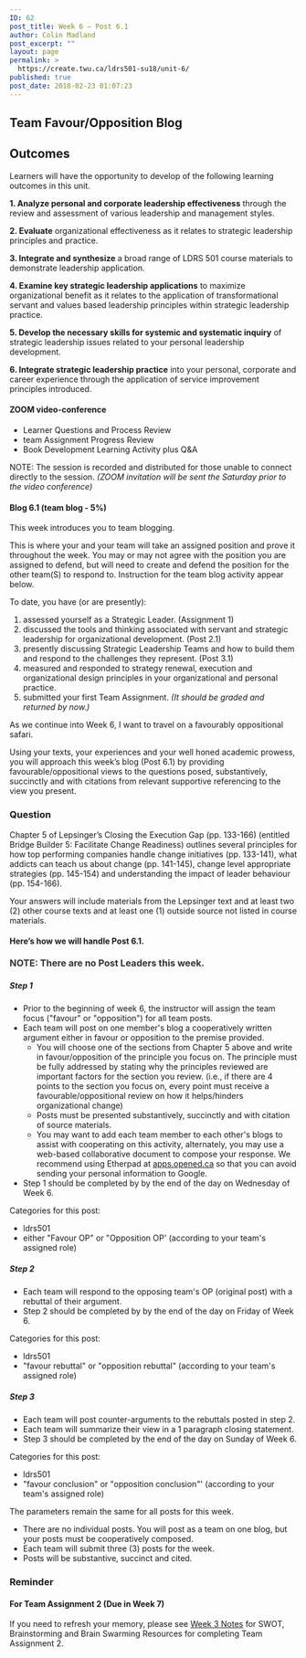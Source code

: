 ```yaml
---
ID: 62
post_title: Week 6 – Post 6.1
author: Colin Madland
post_excerpt: ""
layout: page
permalink: >
  https://create.twu.ca/ldrs501-su18/unit-6/
published: true
post_date: 2018-02-23 01:07:23
---
```

<h2>Team Favour/Opposition Blog</h2>
<h2><strong>Outcomes</strong></h2>
Learners will have the opportunity to develop of the following learning outcomes in this unit.

<strong>1. Analyze personal and corporate leadership effectiveness</strong> through the review and assessment of various leadership and management styles.

<strong>2. Evaluate</strong> organizational effectiveness as it relates to strategic leadership principles and practice.

<strong>3. Integrate and synthesize</strong> a broad range of LDRS 501 course materials to demonstrate leadership application.

<strong>4. Examine key strategic leadership applications</strong> to maximize organizational benefit as it relates to the application of transformational servant and values based leadership principles within strategic leadership practice.

<strong>5. Develop the necessary skills for systemic and systematic inquiry</strong> of strategic leadership issues related to your personal leadership development.

<strong>6. Integrate strategic leadership practice</strong> into your personal, corporate and career experience through the application of service improvement principles introduced.
<h4>ZOOM video-conference</h4>
<ul>
 	<li>Learner Questions and Process Review</li>
 	<li>team Assignment Progress Review</li>
 	<li>Book Development Learning Activity plus Q&amp;A</li>
</ul>
NOTE: The session is recorded and distributed for those unable to connect directly to the session. <em>(ZOOM invitation will be sent the Saturday prior to the video conference)</em>
<h4>Blog 6.1 (team blog - <strong>5%</strong>)</h4>
This week introduces you to team blogging.

This is where your and your team will take an assigned position and prove it throughout the week. You may or may not agree with the position you are assigned to defend, but will need to create and defend the position for the other team(S) to respond to. Instruction for the team blog activity appear below.

To date, you have (or are presently):
<ol>
 	<li>assessed yourself as a Strategic Leader. (Assignment 1)</li>
 	<li>discussed the tools and thinking associated with servant and strategic leadership for organizational development. (Post 2.1)</li>
 	<li>presently discussing Strategic Leadership Teams and how to build them and respond to the challenges they represent. (Post 3.1)</li>
 	<li>measured and responded to strategy renewal, execution and organizational design principles in your organizational and personal practice.</li>
 	<li>submitted your first Team Assignment. <em>(It should be graded and returned by now.)</em></li>
</ol>
As we continue into Week 6, I want to travel on a favourably oppositional safari.

Using your texts, your experiences and your well honed academic prowess, you will approach this week’s blog (Post 6.1) by providing favourable/oppositional views to the questions posed, substantively, succinctly and with citations from relevant supportive referencing to the view you present.
<h3>Question</h3>
Chapter 5 of Lepsinger’s Closing the Execution Gap (pp. 133-166) (entitled Bridge Builder 5: Facilitate Change Readiness) outlines several principles for how top performing companies handle change initiatives (pp. 133-141), what addicts can teach us about change (pp. 141-145), change level appropriate strategies (pp. 145-154) and understanding the impact of leader behaviour (pp. 154-166).

Your answers will include materials from the Lepsinger text and at least two (2) other course texts and at least one (1) outside source not listed in course materials.
<h4>Here’s how we will handle Post 6.1.</h4>
<span style="float: none; background-color: transparent; color: #333333; font-family: -apple-system,BlinkMacSystemFont,'Segoe UI',Roboto,Oxygen-Sans,Ubuntu,Cantarell,'Helvetica Neue',sans-serif; font-size: 16px; font-style: normal; font-variant: normal; font-weight: 400; letter-spacing: normal; line-height: 22.4px; text-align: left; text-decoration: none; text-indent: 0px;"><strong>NOTE: There are no Post Leaders this week.</strong> </span>
<h5>Step 1</h5>
<ul>
 	<li>Prior to the beginning of week 6, the instructor will assign the team focus ("favour" or "opposition") for all team posts.</li>
 	<li>Each team will post on one member's blog a cooperatively written argument either in favour or opposition to the premise provided.
<ul>
 	<li>You will choose one of the sections from Chapter 5 above and write in favour/opposition of the principle you focus on. The principle must be fully addressed by stating why the principles reviewed are important factors for the section you review. (i.e., if there are 4 points to the section you focus on, every point must receive a favourable/oppositional review on how it helps/hinders organizational change)</li>
 	<li>Posts must be presented substantively, succinctly and with citation of source materials.</li>
 	<li>You may want to add each team member to each other's blogs to assist with cooperating on this activity, alternately, you may use a web-based collaborative document to compose your response. We recommend using Etherpad at <a href="https://apps.opened.ca">apps.opened.ca</a> so that you can avoid sending your personal information to Google.</li>
</ul>
</li>
 	<li>Step 1 should be completed by by the end of the day on Wednesday of Week 6.</li>
</ul>
Categories for this post:
<ul>
 	<li>ldrs501</li>
 	<li>either "Favour OP" or "Opposition OP' (according to your team's assigned role)</li>
</ul>
<h5>Step 2</h5>
<ul>
 	<li>Each team will respond to the opposing team's OP (original post) with a rebuttal of their argument.</li>
 	<li>Step 2 should be completed by by the end of the day on Friday of Week 6.</li>
</ul>
Categories for this post:
<ul>
 	<li>ldrs501</li>
 	<li>"favour rebuttal" or "opposition rebuttal" (according to your team's assigned role)</li>
</ul>
<h5>Step 3</h5>
<ul>
 	<li>Each team will post counter-arguments to the rebuttals posted in step 2.</li>
 	<li>Each team will summarize their view in a 1 paragraph closing statement.</li>
 	<li>Step 3 should be completed by the end of the day on Sunday of Week 6.</li>
</ul>
Categories for this post:
<ul>
 	<li>ldrs501</li>
 	<li>"favour conclusion" or "opposition conclusion"' (according to your team's assigned role)</li>
</ul>
The parameters remain the same for all posts for this week.
<ul>
 	<li>There are no individual posts. You will post as a team on one blog, but your posts must be cooperatively composed.</li>
 	<li>Each team will submit three (3) posts for the week.</li>
 	<li>Posts will be substantive, succinct and cited.</li>
</ul>
<h3>Reminder</h3>
<h4>For Team Assignment 2 (Due in Week 7)</h4>
If you need to refresh your memory, please see <a href="https://create.twu.ca/ldrs501-su18/unit-3/">Week 3 Notes</a> for SWOT, Brainstorming and Brain Swarming Resources for completing Team Assignment 2.
